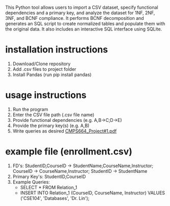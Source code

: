 This Python tool allows users to import a CSV dataset, specify functional dependencies and a primary key, and analyze the dataset for 1NF, 2NF, 3NF, and BCNF compliance. 
It performs BCNF decomposition and generates an SQL script to create normalized tables and populate them with the original data. 
It also includes an interactive SQL interface using SQLite.

# installation instructions
1. Download/Clone repository
2. Add .csv files to project folder
3. Install Pandas (run pip install pandas)

# usage instructions
1. Run the program
2. Enter the CSV file path (.csv file name)
3. Provide functional dependencies (e.g. A,B->C;D->E)
4. Provide the primary key(s) (e.g. A,B)
5. Write queries as desired
[CMPS664_Project#1.pdf](https://github.com/user-attachments/files/19677097/CMPS664_Project.1.pdf)

# example file (enrollment.csv)
1. FD's: StudentID,CourseID -> StudentName,CourseName,Instructor; CourseID -> CourseName,Instructor; StudentID -> StudentName  
2. Primary Key's: StudentID,CourseID
3. Example Queries:
   - SELECT * FROM Relation_1
   - INSERT INTO Relation_1 (CourseID, CourseName, Instructor) VALUES ('CSE104', 'Databases', 'Dr. Lin');
